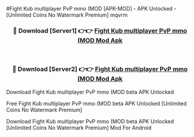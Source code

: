 #Fight Kub multiplayer PvP mmo (MOD [APK-MOD] - APK Unlocked - [Unlimited Coins No Watermark Premium] mqvrm



<div align="center">

<h3>🔴 Download [Server1] 👉👉 <a href="https://momento.my/?title=Fight_Kub_multiplayer_PvP_mmo_(MOD">Fight Kub multiplayer PvP mmo (MOD Mod Apk</a></h3><br>

<h3>🔴 Download [Server2] 👉👉 <a href="https://momento.my/?title=Fight_Kub_multiplayer_PvP_mmo_(MOD">Fight Kub multiplayer PvP mmo (MOD Mod Apk</a></h3>
</div>



Download Fight Kub multiplayer PvP mmo (MOD beta APK Unlocked

Free Fight Kub multiplayer PvP mmo (MOD beta APK Unlocked [Unlimited Coins No Watermark Premium]

Download Fight Kub multiplayer PvP mmo (MOD beta APK Unlocked [Unlimited Coins No Watermark Premium] Mod For Android
